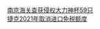   
[南京海关查获侵权大力神杯59只](http://www.dianyue.me/archives/361/beak2gwjutvxzkfx/)  
[捷克2021年取消进口免税额度](http://www.dianyue.me/archives/357/a8gi4bcsakl0ob2g/)